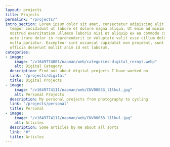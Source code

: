 ```yaml
---
layout: projects
title: Projects
permalink: "/projects/"
intro_section: Lorem ipsum dolor sit amet, consectetur adipiscing elit, sed do eiusmod
  tempor incididunt ut labore et dolore magna aliqua. Ut enim ad minim veniam, quis
  nostrud exercitation ullamco laboris nisi ut aliquip ex ea commodo consequat. Duis
  aute irure dolor in reprehenderit in voluptate velit esse cillum dolore eu fugiat
  nulla pariatur. Excepteur sint occaecat cupidatat non proident, sunt in culpa qui
  officia deserunt mollit anim id est laborum.
categories:
- image:
    image: "/v1649774001/naaman/web/categories-digital_rernyt.webp"
    alt: Digital Category
  description: Find out about digital projects I have worked on
  link: "/projects/digital"
  title: Digital Projects
- image:
    image: "/v1649774111/naaman/web/CNV00033_l1lkul.jpg"
    alt: Personal Projects
  description: My personal projects from photography to cycling
  link: "/projects/personal"
  title: Personal
- image:
    image: "/v1649774111/naaman/web/CNV00033_l1lkul.jpg"
    alt: Articles
  description: Some articles by me about all sorts  
  link: "#"
  title: Articles
---
```

